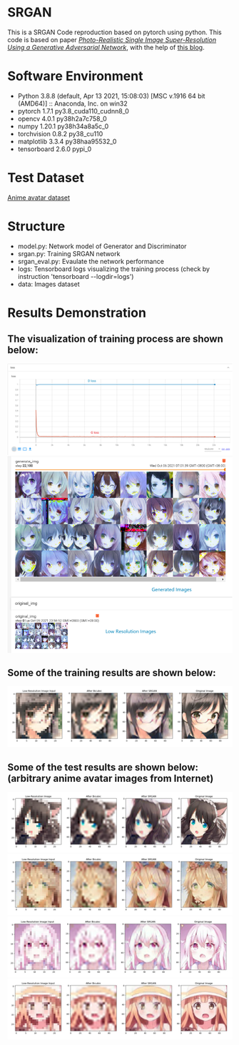 # SRGAN
This is a SRGAN Code reproduction based on pytorch using python.
This code is based on paper [*Photo-Realistic Single Image Super-Resolution Using a Generative Adversarial Network*](https://arxiv.org/pdf/1609.04802v1.pdf), with the help of [this blog](https://blog.csdn.net/NikkiElwin/article/details/112910957?ops_request_misc=%257B%2522request%255Fid%2522%253A%2522163238627116780265454371%2522%252C%2522scm%2522%253A%252220140713.130102334..%2522%257D&request_id=163238627116780265454371&biz_id=0&utm_medium=distribute.pc_search_result.none-task-blog-2%7Eall%7Etop_positive%7Edefault-1-112910957.first_rank_v2_pc_rank_v29&utm_term=srgan+pytorch&spm=1018.2226.3001.4187).

# Software Environment
- Python 3.8.8 (default, Apr 13 2021, 15:08:03) [MSC v.1916 64 bit (AMD64)] :: Anaconda, Inc. on win32
- pytorch                   1.7.1           py3.8_cuda110_cudnn8_0  
- opencv                    4.0.1            py38h2a7c758_0
- numpy                     1.20.1           py38h34a8a5c_0
- torchvision               0.8.2                py38_cu110
- matplotlib                3.3.4            py38haa95532_0
- tensorboard               2.6.0                    pypi_0 

# Test Dataset
[Anime avatar dataset](https://drive.google.com/uc?id=1IGrTr308mGAaCKotpkkm8wTKlWs9Jq-p) 

# Structure 
+ model.py: Network model of Generator and Discriminator
+ srgan.py: Training SRGAN network
+ srgan_eval.py: Evaulate the network performance
+ logs: Tensorboard logs visualizing the training process (check by instruction 'tensorboard --logdir=logs') 
+ data: Images dataset

# Results Demonstration
## The visualization of training process are shown below: 
![result1](https://github.com/huzihan0525/SRGAN/blob/main/images/loss_result.png)
![result1](https://github.com/huzihan0525/SRGAN/blob/main/images/image_result.png)

## Some of the training results are shown below:
![result1](https://github.com/huzihan0525/SRGAN/blob/main/images/training_result.png)

## Some of the test results are shown below: (arbitrary anime avatar images from Internet)
![result1](https://github.com/huzihan0525/SRGAN/blob/main/images/result1.png)
![result2](https://github.com/huzihan0525/SRGAN/blob/main/images/result2.png)
![result3](https://github.com/huzihan0525/SRGAN/blob/main/images/result3.png)
![result4](https://github.com/huzihan0525/SRGAN/blob/main/images/result4.png)



